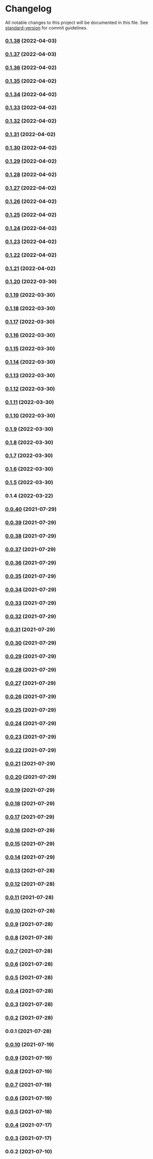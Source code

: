 # Changelog

All notable changes to this project will be documented in this file. See [standard-version](https://github.com/conventional-changelog/standard-version) for commit guidelines.

### [0.1.38](https://github.com/srclaunch/data-client/compare/v0.1.37...v0.1.38) (2022-04-03)

### [0.1.37](https://github.com/srclaunch/data-client/compare/v0.1.36...v0.1.37) (2022-04-03)

### [0.1.36](https://github.com/srclaunch/data-client/compare/v0.1.35...v0.1.36) (2022-04-02)

### [0.1.35](https://github.com/srclaunch/data-client/compare/v0.1.34...v0.1.35) (2022-04-02)

### [0.1.34](https://github.com/srclaunch/data-client/compare/v0.1.33...v0.1.34) (2022-04-02)

### [0.1.33](https://github.com/srclaunch/data-client/compare/v0.1.32...v0.1.33) (2022-04-02)

### [0.1.32](https://github.com/srclaunch/data-client/compare/v0.1.31...v0.1.32) (2022-04-02)

### [0.1.31](https://github.com/srclaunch/data-client/compare/v0.1.30...v0.1.31) (2022-04-02)

### [0.1.30](https://github.com/srclaunch/data-client/compare/v0.1.29...v0.1.30) (2022-04-02)

### [0.1.29](https://github.com/srclaunch/data-client/compare/v0.1.28...v0.1.29) (2022-04-02)

### [0.1.28](https://github.com/srclaunch/data-client/compare/v0.1.27...v0.1.28) (2022-04-02)

### [0.1.27](https://github.com/srclaunch/data-client/compare/v0.1.26...v0.1.27) (2022-04-02)

### [0.1.26](https://github.com/srclaunch/data-client/compare/v0.1.25...v0.1.26) (2022-04-02)

### [0.1.25](https://github.com/srclaunch/data-client/compare/v0.1.24...v0.1.25) (2022-04-02)

### [0.1.24](https://github.com/srclaunch/data-client/compare/v0.1.23...v0.1.24) (2022-04-02)

### [0.1.23](https://github.com/srclaunch/data-client/compare/v0.1.22...v0.1.23) (2022-04-02)

### [0.1.22](https://github.com/srclaunch/data-client/compare/v0.1.21...v0.1.22) (2022-04-02)

### [0.1.21](https://github.com/srclaunch/data-client/compare/v0.1.20...v0.1.21) (2022-04-02)

### [0.1.20](https://github.com/srclaunch/data-client/compare/v0.1.19...v0.1.20) (2022-03-30)

### [0.1.19](https://github.com/srclaunch/data-client/compare/v0.1.18...v0.1.19) (2022-03-30)

### [0.1.18](https://github.com/srclaunch/data-client/compare/v0.1.17...v0.1.18) (2022-03-30)

### [0.1.17](https://github.com/srclaunch/data-client/compare/v0.1.16...v0.1.17) (2022-03-30)

### [0.1.16](https://github.com/srclaunch/data-client/compare/v0.1.15...v0.1.16) (2022-03-30)

### [0.1.15](https://github.com/srclaunch/data-client/compare/v0.1.14...v0.1.15) (2022-03-30)

### [0.1.14](https://github.com/srclaunch/data-client/compare/v0.1.13...v0.1.14) (2022-03-30)

### [0.1.13](https://github.com/srclaunch/data-client/compare/v0.1.12...v0.1.13) (2022-03-30)

### [0.1.12](https://github.com/srclaunch/data-client/compare/v0.1.11...v0.1.12) (2022-03-30)

### [0.1.11](https://github.com/srclaunch/data-client/compare/v0.1.10...v0.1.11) (2022-03-30)

### [0.1.10](https://github.com/srclaunch/data-client/compare/v0.1.9...v0.1.10) (2022-03-30)

### [0.1.9](https://github.com/srclaunch/data-client/compare/v0.1.8...v0.1.9) (2022-03-30)

### [0.1.8](https://github.com/srclaunch/data-client/compare/v0.1.7...v0.1.8) (2022-03-30)

### [0.1.7](https://github.com/srclaunch/data-client/compare/v0.1.6...v0.1.7) (2022-03-30)

### [0.1.6](https://github.com/srclaunch/data-client/compare/v0.1.5...v0.1.6) (2022-03-30)

### [0.1.5](https://github.com/srclaunch/data-client/compare/v0.1.4...v0.1.5) (2022-03-30)

### 0.1.4 (2022-03-22)

### [0.0.40](https://github.com/srclaunch/data/compare/v0.0.39...v0.0.40) (2021-07-29)

### [0.0.39](https://github.com/srclaunch/data/compare/v0.0.38...v0.0.39) (2021-07-29)

### [0.0.38](https://github.com/srclaunch/data/compare/v0.0.37...v0.0.38) (2021-07-29)

### [0.0.37](https://github.com/srclaunch/data/compare/v0.0.36...v0.0.37) (2021-07-29)

### [0.0.36](https://github.com/srclaunch/data/compare/v0.0.35...v0.0.36) (2021-07-29)

### [0.0.35](https://github.com/srclaunch/data/compare/v0.0.34...v0.0.35) (2021-07-29)

### [0.0.34](https://github.com/srclaunch/data/compare/v0.0.33...v0.0.34) (2021-07-29)

### [0.0.33](https://github.com/srclaunch/data/compare/v0.0.32...v0.0.33) (2021-07-29)

### [0.0.32](https://github.com/srclaunch/data/compare/v0.0.31...v0.0.32) (2021-07-29)

### [0.0.31](https://github.com/srclaunch/data/compare/v0.0.30...v0.0.31) (2021-07-29)

### [0.0.30](https://github.com/srclaunch/data/compare/v0.0.29...v0.0.30) (2021-07-29)

### [0.0.29](https://github.com/srclaunch/data/compare/v0.0.28...v0.0.29) (2021-07-29)

### [0.0.28](https://github.com/srclaunch/data/compare/v0.0.27...v0.0.28) (2021-07-29)

### [0.0.27](https://github.com/srclaunch/data/compare/v0.0.26...v0.0.27) (2021-07-29)

### [0.0.26](https://github.com/srclaunch/data/compare/v0.0.25...v0.0.26) (2021-07-29)

### [0.0.25](https://github.com/srclaunch/data/compare/v0.0.24...v0.0.25) (2021-07-29)

### [0.0.24](https://github.com/srclaunch/data/compare/v0.0.23...v0.0.24) (2021-07-29)

### [0.0.23](https://github.com/srclaunch/data/compare/v0.0.22...v0.0.23) (2021-07-29)

### [0.0.22](https://github.com/srclaunch/data/compare/v0.0.21...v0.0.22) (2021-07-29)

### [0.0.21](https://github.com/srclaunch/data/compare/v0.0.20...v0.0.21) (2021-07-29)

### [0.0.20](https://github.com/srclaunch/data/compare/v0.0.19...v0.0.20) (2021-07-29)

### [0.0.19](https://github.com/srclaunch/data/compare/v0.0.18...v0.0.19) (2021-07-29)

### [0.0.18](https://github.com/srclaunch/data/compare/v0.0.17...v0.0.18) (2021-07-29)

### [0.0.17](https://github.com/srclaunch/data/compare/v0.0.16...v0.0.17) (2021-07-29)

### [0.0.16](https://github.com/srclaunch/data/compare/v0.0.15...v0.0.16) (2021-07-29)

### [0.0.15](https://github.com/srclaunch/data/compare/v0.0.14...v0.0.15) (2021-07-29)

### [0.0.14](https://github.com/srclaunch/data/compare/v0.0.13...v0.0.14) (2021-07-29)

### [0.0.13](https://github.com/srclaunch/data/compare/v0.0.12...v0.0.13) (2021-07-28)

### [0.0.12](https://github.com/srclaunch/data/compare/v0.0.11...v0.0.12) (2021-07-28)

### [0.0.11](https://github.com/srclaunch/data/compare/v0.0.10...v0.0.11) (2021-07-28)

### [0.0.10](https://github.com/srclaunch/data/compare/v0.0.9...v0.0.10) (2021-07-28)

### [0.0.9](https://github.com/srclaunch/data/compare/v0.0.8...v0.0.9) (2021-07-28)

### [0.0.8](https://github.com/srclaunch/data/compare/v0.0.7...v0.0.8) (2021-07-28)

### [0.0.7](https://github.com/srclaunch/data/compare/v0.0.6...v0.0.7) (2021-07-28)

### [0.0.6](https://github.com/srclaunch/data/compare/v0.0.5...v0.0.6) (2021-07-28)

### [0.0.5](https://github.com/srclaunch/data/compare/v0.0.4...v0.0.5) (2021-07-28)

### [0.0.4](https://github.com/srclaunch/data/compare/v0.0.3...v0.0.4) (2021-07-28)

### [0.0.3](https://github.com/srclaunch/data/compare/v0.0.2...v0.0.3) (2021-07-28)

### [0.0.2](https://github.com/srclaunch/data/compare/v0.0.1...v0.0.2) (2021-07-28)

### 0.0.1 (2021-07-28)

### [0.0.10](https://github.com/srclaunch/server/compare/v0.0.9...v0.0.10) (2021-07-19)

### [0.0.9](https://github.com/srclaunch/server/compare/v0.0.8...v0.0.9) (2021-07-19)

### [0.0.8](https://github.com/srclaunch/server/compare/v0.0.7...v0.0.8) (2021-07-19)

### [0.0.7](https://github.com/srclaunch/server/compare/v0.0.6...v0.0.7) (2021-07-19)

### [0.0.6](https://github.com/srclaunch/server/compare/v0.0.5...v0.0.6) (2021-07-19)

### [0.0.5](https://github.com/srclaunch/server/compare/v0.0.4...v0.0.5) (2021-07-18)

### [0.0.4](https://github.com/srclaunch/server/compare/v0.0.3...v0.0.4) (2021-07-17)

### [0.0.3](https://github.com/srclaunch/server/compare/v0.0.2...v0.0.3) (2021-07-17)

### 0.0.2 (2021-07-10)
